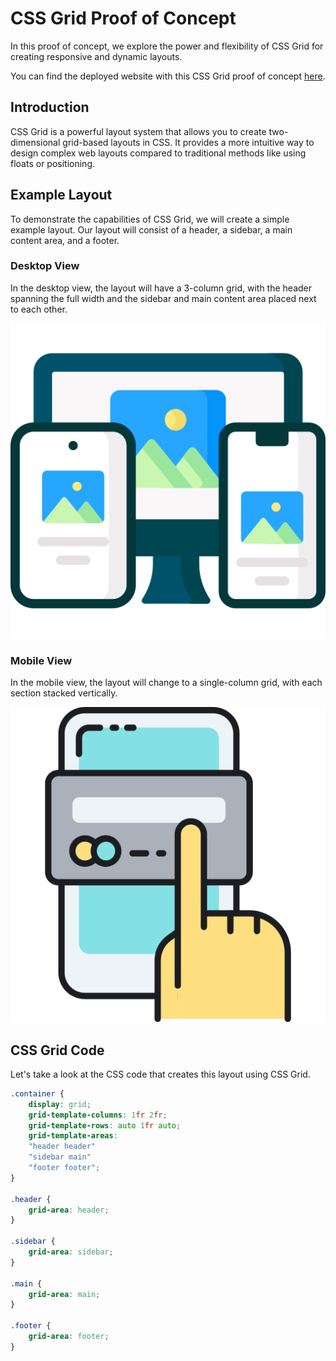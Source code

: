 # CSS Grid Proof of Concept

In this proof of concept, we explore the power and flexibility of CSS Grid for creating responsive and dynamic layouts.

You can find the deployed website with this CSS Grid proof of
concept [here](https://oscarlagatta.github.io/cssgrid-poc/).

## Introduction

CSS Grid is a powerful layout system that allows you to create two-dimensional grid-based layouts in CSS. It provides a
more intuitive way to design complex web layouts compared to traditional methods like using floats or positioning.

## Example Layout

To demonstrate the capabilities of CSS Grid, we will create a simple example layout. Our layout will consist of a
header, a sidebar, a main content area, and a footer.

### Desktop View

In the desktop view, the layout will have a 3-column grid, with the header spanning the full width and the sidebar and
main content area placed next to each other.

![Desktop View](img/responsive-design.png)

### Mobile View

In the mobile view, the layout will change to a single-column grid, with each section stacked vertically.

![Mobile View](img/mobile.png)

## CSS Grid Code

Let's take a look at the CSS code that creates this layout using CSS Grid.

```css
.container {
    display: grid;
    grid-template-columns: 1fr 2fr;
    grid-template-rows: auto 1fr auto;
    grid-template-areas:
    "header header"
    "sidebar main"
    "footer footer";
}

.header {
    grid-area: header;
}

.sidebar {
    grid-area: sidebar;
}

.main {
    grid-area: main;
}

.footer {
    grid-area: footer;
}
```
